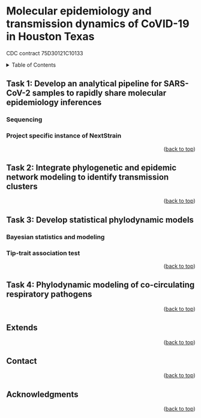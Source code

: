 <a name="readme-top"></a>
# Molecular epidemiology and transmission dynamics of CoVID-19 in Houston Texas
CDC contract 75D30121C10133

<details>
  <summary>Table of Contents</summary>
  <ol>
    <li>
      <a href="#task-1-develop-an-analytical-pipeline-for-sars-cov-2-samples-to-rapidly-share-molecular-epidemiology-inferences">Task 1: Develop an analytical pipeline for SARS-CoV-2 samples to rapidly share molecular epidemiology inferences</a>
      <ul>
        <li><a href="#sequencing">Sequencing</a></li>
      </ul>
      <ul>
        <li><a href="#project-specific-instance-of-nextstrain">Project specific instance of NextStrain</a></li>
      </ul>
    </li>
    <li><a href="#task-2-integrate-phylogenetic-and-epidemic-network-modeling-to-identify-transmission-clusters">Task 2: Integrate phylogenetic and epidemic network modeling to identify transmission clusters</a></li>
    <li>
      <a href="#task-3-develop-statistical-phylodynamic-models">Task 3: Develop statistical phylodynamic models</a>
      <ul>
        <li><a href="#bayesian-statistics-and-modeling">Bayesian statistics and modeling</a></li>
        <li><a href="#tip-trait-association-test">Tip-trait association test</a></li>
      </ul>
    </li>
    <li><a href="#task-4-phylodynamic-modeling-of-co-circulating-respiratory-pathogens">Task 4: Phylodynamic modeling of co-circulating respiratory pathogens</a></li>
    <li><a href="#extends">Extends</a></li>
    <li><a href="#contact">Contact</a></li>
    <li><a href="#acknowledgments">Acknowledgments</a></li>
  </ol>
</details>

## Task 1: Develop an analytical pipeline for SARS-CoV-2 samples to rapidly share molecular epidemiology inferences

### Sequencing

### Project specific instance of NextStrain

<p align="right">(<a href="#readme-top">back to top</a>)</p>

## Task 2: Integrate phylogenetic and epidemic network modeling to identify transmission clusters

<p align="right">(<a href="#readme-top">back to top</a>)</p>

## Task 3: Develop statistical phylodynamic models

### Bayesian statistics and modeling

### Tip-trait association test

<p align="right">(<a href="#readme-top">back to top</a>)</p>

## Task 4: Phylodynamic modeling of co-circulating respiratory pathogens

<p align="right">(<a href="#readme-top">back to top</a>)</p>

## Extends

<p align="right">(<a href="#readme-top">back to top</a>)</p>

## Contact

<p align="right">(<a href="#readme-top">back to top</a>)</p>

## Acknowledgments

<p align="right">(<a href="#readme-top">back to top</a>)</p>
